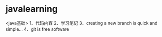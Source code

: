 # javalearning
<java基础>
1、代码内容
2、学习笔记
3、creating a new branch is quick and simple...
4、git is free software
